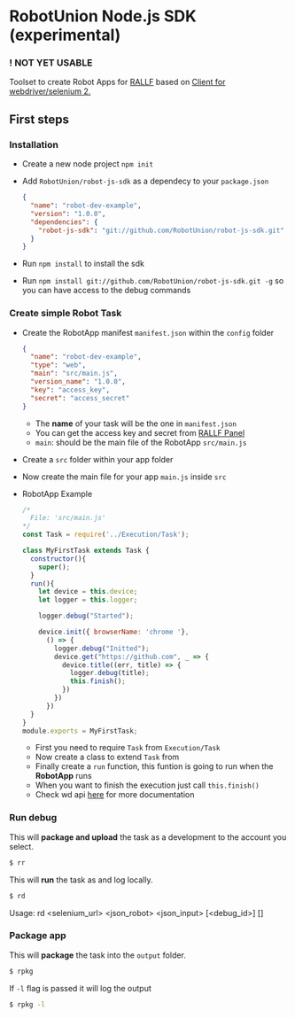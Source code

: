 # RobotUnion Node.js SDK (experimental)
### ! NOT YET USABLE

Toolset to create Robot Apps for [RALLF](https://ralf.robotunion.net)
based on [Client for webdriver/selenium 2.](https://github.com/admc/wd)


## First steps
### Installation
* Create a new node project `npm init`
* Add `RobotUnion/robot-js-sdk` as a dependecy to your `package.json`

  ```json
  {
    "name": "robot-dev-example",
    "version": "1.0.0",
    "dependencies": {
      "robot-js-sdk": "git://github.com/RobotUnion/robot-js-sdk.git"
    }
  }
  ```
* Run `npm install` to install the sdk
* Run `npm install git://github.com/RobotUnion/robot-js-sdk.git -g` so you can have access to the debug commands

### Create simple Robot Task
  * Create the RobotApp manifest `manifest.json` within the `config` folder

    ```json
    {
      "name": "robot-dev-example",
      "type": "web",
      "main": "src/main.js",
      "version_name": "1.0.0",
      "key": "access_key",
      "secret": "access_secret"
    }
    ```
      * The **name** of your task will be the one in `manifest.json`
      * You can get the access key and secret from [RALLF Panel](https://alpha.rallf.com/)
      * `main`: should be the main file of the RobotApp `src/main.js`


  * Create a `src` folder within your app folder
  * Now create the main file for your app `main.js` inside `src`

  * RobotApp Example
    ```js
    /*
      File: 'src/main.js'
    */
    const Task = require('../Execution/Task');

    class MyFirstTask extends Task {
      constructor(){
        super();
      }
      run(){
        let device = this.device;
        let logger = this.logger;

        logger.debug("Started");

        device.init({ browserName: 'chrome '},
          () => {
            logger.debug("Initted");
            device.get("https://github.com", _ => {
              device.title((err, title) => {
                logger.debug(title);
                this.finish();
              })
            })
          })
      }
    }
    module.exports = MyFirstTask;
    ```
    * First you need to require `Task` from `Execution/Task`
    * Now create a class to extend `Task` from
    * Finally create a `run` function, this funtion is going to run when the **RobotApp** runs
    * When you want to finish the execution just call `this.finish()`
    * Check wd api [here](https://github.com/admc/wd/blob/master/doc/api.md) for more documentation

### Run debug
This will **package and upload** the task as a development to the account you select.
```sh
$ rr
```

This will **run** the task as and log locally.
```sh
$ rd
```
Usage: rd <selenium_url> <json_robot> <json_input> [<debug_id>] [<env>]

### Package app
This will **package** the task into the `output` folder.
```sh
$ rpkg
```
If `-l` flag is passed it will log the output
```sh
$ rpkg -l
```
